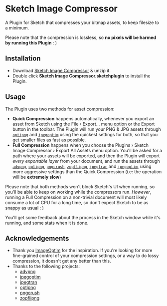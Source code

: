 # Sketch Image Compressor

A Plugin for Sketch that compresses your bitmap assets, to keep filesize to a minimum.

Please note that the compression is lossless, so **no pixels will be harmed by running this Plugin** : )

## Installation

- Download [Sketch Image Compressor](https://github.com/BohemianCoding/image-compressor/archive/master.zip) & unzip it.
- Double click **Sketch Image Compressor.sketchplugin** to install the Plugin.

## Usage

The Plugin uses two methods for asset compression:

- **Quick Compression** happens automatically, whenever you export an asset from Sketch using the File › Export… menu option or the Export button in the toolbar. The Plugin will run your PNG & JPG assets through [`optipng`](http://optipng.sourceforge.net) and [`jpegoptim`](https://github.com/tjko/jpegoptim) using the quickest settings for both, so that you get smaller files as fast as possible.
- **Full Compression** happens when you choose the Plugins › Sketch Image Compressor › Export All Assets menu option. You'll be asked for a path where your assets will be exported, and then the Plugin will export *every exportable layer* from your document, and run the assets through [`advpng`](https://github.com/amadvance/advancecomp), [`optipng`](http://optipng.sourceforge.net), [`pngcrush`](https://sourceforge.net/projects/pmt/files/), [`zopflipng`](https://github.com/google/zopfli), [`jpegtran`](http://www.infai.org/jpeg/) and [`jpegoptim`](https://github.com/tjko/jpegoptim), using more aggressive settings than the Quick Compression (i.e: the operation will be **extremely slow**)

Please note that both methods won't block Sketch's UI when running, so you'll be able to keep on working while the compressors run. *However*, running a Full Compression on a non-trivial document will most likely consume a lot of CPU for a long time, so don't expect Sketch to be as snappy as usual : )

You'll get some feedback about the process in the Sketch window while it's running, and some stats when it is done.

## Acknowledgements

- Thank you [ImageOptim](https://imageoptim.com) for the inspiration. If you're looking for more fine-grained control of your compression settings, or a way to do lossy compression, it doesn't get any better than this.
- Thanks to the following projects:
  - [advpng](https://github.com/amadvance/advancecomp)
  - [jpegoptim](https://github.com/tjko/jpegoptim)
  - [jpegtran](http://www.infai.org/jpeg/)
  - [optipng](http://optipng.sourceforge.net)
  - [pngcrush](https://sourceforge.net/projects/pmt/files/)
  - [zopflipng](https://github.com/google/zopfli)
